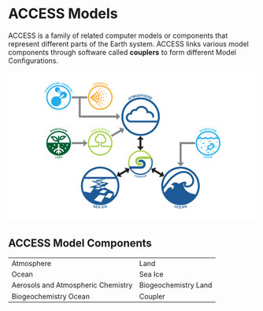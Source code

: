 # <div class="highlight-bg"> ACCESS Models </div>

ACCESS is a family of related computer models or components that represent
different parts of the Earth system. ACCESS links various model components through
software called **couplers** to form different Model Configurations.

![ACCESS-HIVE Logo](../assets/component-logos/access-components.png)

## ACCESS Model Components
<table>
    <tr>
        <td>Atmosphere</td>
        <td>Land</td>
    </tr>
    <tr>
        <td>Ocean</td>
        <td>Sea Ice</td>
    </tr>
    <tr>
        <td>Aerosols and Atmospheric Chemistry</td>
        <td>Biogeochemistry Land</td>
    </tr>
    <tr>
        <td>Biogeochemistry Ocean</td>
        <td>Coupler</td>
    </tr>
</table>


